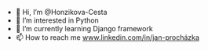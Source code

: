 - 👋 Hi, I’m @Honzikova-Cesta
- 👀 I’m interested in Python
- 🌱 I’m currently learning Django framework
- 📫 How to reach me www.linkedin.com/in/jan-procházka

<!---
Honzikova-Cesta/Honzikova-Cesta is a ✨ special ✨ repository because its `README.md` (this file) appears on your GitHub profile.
You can click the Preview link to take a look at your changes.
--->
